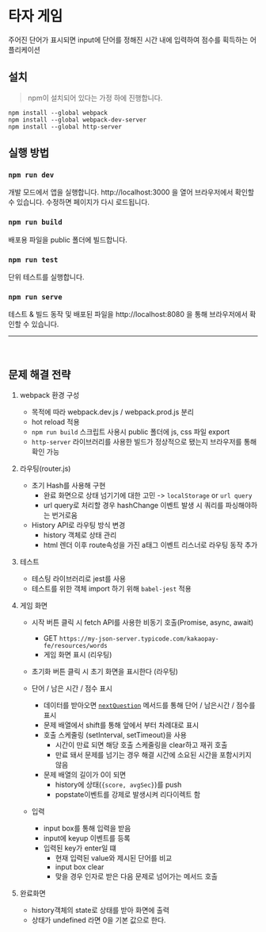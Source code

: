# 타자 게임

주어진 단어가 표시되면 input에 단어를 정해진 시간 내에 입력하여 점수를 획득하는 어플리케이션

## 설치

> npm이 설치되어 있다는 가정 하에 진행합니다.

```
npm install --global webpack
npm install --global webpack-dev-server
npm install --global http-server
```

## 실행 방법

### `npm run dev`

개발 모드에서 앱을 실행합니다.
http://localhost:3000 을 열어 브라우저에서 확인할 수 있습니다.
수정하면 페이지가 다시 로드됩니다.

### `npm run build`

배포용 파일을 public 폴더에 빌드합니다.

### `npm run test`

단위 테스트를 실행합니다.

### `npm run serve`

테스트 & 빌드 동작 및 배포된 파일을
http://localhost:8080 을 통해 브라우저에서 확인할 수 있습니다.

---

<br/>

## 문제 해결 전략

1. webpack 환경 구성

    - 목적에 따라 webpack.dev.js / webpack.prod.js 분리
    - hot reload 적용
    - `npm run build` 스크립트 사용시 public 폴더에 js, css 파일 export
    - `http-server` 라이브러리를 사용한 빌드가 정상적으로 됐는지 브라우저를 통해 확인 가능

2. 라우팅(router.js)

    - 초기 Hash를 사용해 구현
        - 완료 화면으로 상태 넘기기에 대한 고민 -> `localStorage` or `url query`
        - url query로 처리할 경우 hashChange 이벤트 발생 시 쿼리를 파싱해야하는 번거로움
    - History API로 라우팅 방식 변경
        - history 객체로 상태 관리
        - html 렌더 이후 route속성을 가진 a태그 이벤트 리스너로 라우팅 동작 추가

3. 테스트

    - 테스팅 라이브러리로 jest를 사용
    - 테스트를 위한 객체 import 하기 위해 `babel-jest` 적용

4. 게임 화면

    - 시작 버튼 클릭 시 fetch API를 사용한 비동기 호출(Promise, async, await)
        - GET `https://my-json-server.typicode.com/kakaopay-fe/resources/words`
        - 게임 화면 표시 (리우팅)
    - 초기화 버튼 클릭 시 초기 화면을 표시한다 (라우팅)
    - 단어 / 남은 시간 / 점수 표시

        - 데이터를 받아오면 [`nextQuestion`]('https://github.com/silver23rain/typing-game/blob/057b1ec072148baac385484306ccefe814faace5/src/pages/StartGamePage.js#L50') 메서드를 통해 단어 / 남은시간 / 점수를 표시
        - 문제 배열에서 shift를 통해 앞에서 부터 차례대로 표시
        - 호출 스케줄링 (setInterval, setTimeout)을 사용
            - 시간이 만료 되면 해당 호출 스케줄링을 clear하고 재귀 호출
            - 만료 돼서 문제를 넘기는 경우 해결 시간에 소요된 시간을 포함시키지 않음
        - 문제 배열의 길이가 0이 되면
            - history에 상태(`{score, avgSec}`)를 push
            - popstate이벤트를 강제로 발생시켜 리다이렉트 함

    - 입력
        - input box를 통해 입력을 받음
        - input에 keyup 이벤트를 등록
        - 입력된 key가 enter일 떄
            - 현재 입력된 value와 제시된 단어를 비교
            - input box clear
            - 맞을 경우 인자로 받은 다음 문제로 넘어가는 메서드 호출

5. 완료화면
    - history객체의 state로 상태를 받아 화면에 출력
    - 상태가 undefined 라면 0을 기본 값으로 한다.
